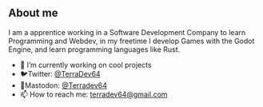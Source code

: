 ## About me

I am a apprentice working in a Software Development Company to learn Programming and Webdev, in my freetime I develop Games with the Godot Engine, and learn programming languages like Rust.

- 🔭 I’m currently working on cool projects
- 🐦Twitter: [@TerraDev64](https://twitter.com/TerraDev64)
- 🐘Mastodon: [@Terradev64](https://mastodon.gamedev.place/@TerraDev64)
- 📫 How to reach me: terradev64@gmail.com


